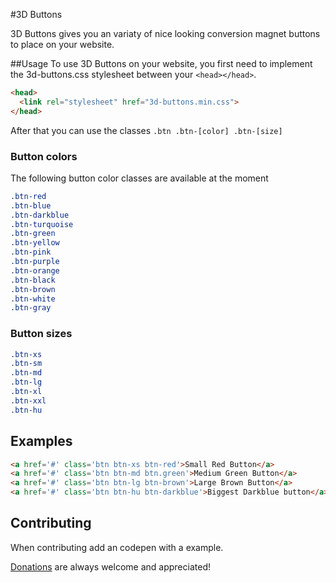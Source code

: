 #3D Buttons

3D Buttons gives you an variaty of nice looking conversion magnet buttons to place on your website.

##Usage
To use 3D Buttons on your website, you first need to implement the 3d-buttons.css stylesheet between your `<head></head>`.

```html
<head>
  <link rel="stylesheet" href="3d-buttons.min.css">
</head>
```

After that you can use the classes `.btn .btn-[color] .btn-[size]`



### Button colors
The following button color classes are available at the moment

```css
.btn-red
.btn-blue
.btn-darkblue
.btn-turquoise
.btn-green
.btn-yellow
.btn-pink
.btn-purple
.btn-orange
.btn-black
.btn-brown
.btn-white
.btn-gray
```

### Button sizes

```css
.btn-xs
.btn-sm
.btn-md
.btn-lg
.btn-xl
.btn-xxl
.btn-hu
```

## Examples

```HTML
<a href='#' class='btn btn-xs btn-red'>Small Red Button</a>
<a href='#' class='btn btn-md btn.green'>Medium Green Button</a>
<a href='#' class='btn btn-lg btn-brown'>Large Brown Button</a>
<a href='#' class='btn btn-hu btn-darkblue'>Biggest Darkblue button</a>

```


## Contributing
When contributing add an codepen with a example.

[Donations](http://www.jeroensormani.com/donate/?utm_source=3D-Buttons&utm_medium=text%20link&utm_campaign=3D-Buttons%20Donation) are always welcome and appreciated!